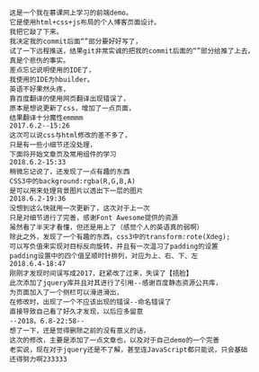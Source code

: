 	这是一个我在慕课网上学习的前端demo。
	它是使用html+css+js布局的个人博客页面设计。
	我把它敲了下来。
	我决定我的commit后面“”部分要好好写了，
	试了一下远程推送，结果git非常实诚的把我的commit后面的“”部分给推了上去，
	真是个悲伤的事实。
	差点忘记说明使用的IDE了，
	我使用的IDE为hbuilder。
	英语不好果然头疼，
	靠百度翻译的使用网页翻译出现错误了，
	原本是想说更新了css，增加了一点页面，
	结果翻译十分魔性emmmm
	2017.6.2--15:26
	这次可以说css与html修改的差不多了，
	只是有一些小细节还没处理，
	下面将开始文章页及常用组件的学习
	2018.6.2-15:33
	稍微忘记说了，还发现了一点有趣的东西
	CSS3中的background:rgba(R,G,B,A)
	是可以用来处理背景图片以透出下一层的图片
	2018.6.2-19:36
	没想到这么快就用一次更新了，这次对于上一次
	只是对细节进行了完善，感谢Font Awesome提供的资源
	虽然看了半天才看懂，但还是用上了（感觉个人的英语真的弱啊）
	除此之外，发现了一个有趣的东西，css3中的transform:rote(Xdeg);
	可以写负值来实现对目标反向旋转，并且有一次温习了padding的设置
	padding设置中的四个值呈顺时针排列，对应为上、右、下、左
	2018.6.4-18:47
	刚刚才发现时间误写成2017，赶紧改了过来，失误了【捂脸】
	此次添加了jquery库并且对其进行了引用--感谢百度静态资源公共库，
	为页面加入了一个侧栏可以滑进滑出，
	在修改时，出现了一个不应该出现的错误--命名错误了
	直接导致自己看了好久才发现，以后应多留意
	--2018。6.8-22:58--
	想了一下，还是觉得删除之前的没有意义的话，
	这次的修改，主要是添加了一点文章也，以及对于自己demo的一个完善
	老实说，现在对于jquery还是不了解，甚至连JavaScript都只能说，只会基础
	还得努力啊233333

